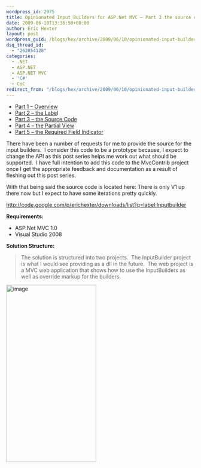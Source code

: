 ```yaml
---
wordpress_id: 2975
title: Opinionated Input Builders for ASP.Net MVC – Part 3 the source code.
date: 2009-06-10T13:36:50+00:00
author: Eric Hexter
layout: post
wordpress_guid: /blogs/hex/archive/2009/06/10/opinionated-input-builders-for-asp-net-mvc-part-3-the-source-code.aspx
dsq_thread_id:
  - "262054128"
categories:
  - .NET
  - ASP.NET
  - ASP.NET MVC
  - 'C#'
  - CoC
redirect_from: "/blogs/hex/archive/2009/06/10/opinionated-input-builders-for-asp-net-mvc-part-3-the-source-code.aspx/"
---
```

  * <a href="http://www.lostechies.com/blogs/hex/archive/2009/06/09/opinionated-input-builders-for-asp-net-mvc-using-partials-part-i.aspx" target="_blank">Part 1 – Overview</a>
  * <a href="http://www.lostechies.com/blogs/hex/archive/2009/06/09/opinionated-input-builders-for-asp-net-mvc-part-2-html-layout-for-the-label.aspx" target="_blank">Part 2 – the Labe</a>l
  * <a href="http://www.lostechies.com/blogs/hex/archive/2009/06/10/opinionated-input-builders-for-asp-net-mvc-part-3-the-source-code.aspx" target="_blank">Part 3 – the Source Code</a>
  * <a href="http://www.lostechies.com/blogs/hex/archive/2009/06/10/opinionated-input-builders-for-asp-net-mvc-part-3-the-partial-view-inputs.aspx" target="_blank">Part 4 – the Partial View</a>
  * <a href="http://www.lostechies.com/blogs/hex/archive/2009/06/10/opinionated-input-builders-for-asp-net-mvc-part-5-the-required-input.aspx" target="_blank">Part 5 – the Required Field Indicator</a>&#160;

There have been a number of requests for me to provide the source for the input builders.&#160; I consider this code to be a prototype because, I expect to change the API as this post series helps me work out what should be supported.&#160; I have full intention to add this code to the MvcContrib project once I get the appropriate feedback and documentation as a result of fleshing out this post series.

With that being said the source code is located here: There is only V1 up there now but I expect to have some iterations pretty quickly.

<http://code.google.com/p/erichexter/downloads/list?q=label:Inputbuilder>

**Requirements:**

  * ASP.Net MVC 1.0 
  * Visual Studio 2008 

**Solution Structure:**

> The solution is structured into two projects.&#160; The InputBuilder project is what I would see providing as a dll in the future.&#160; The web project is a MVC web application that shows how to use the InputBuilders as well as override markup for the builders. 

<img style="border-right-width: 0px;border-top-width: 0px;border-bottom-width: 0px;border-left-width: 0px" border="0" alt="image" src="http://lostechies.com/erichexter/files/2011/03/image_11ABA974.png" width="240" height="474" />